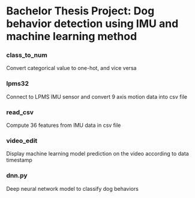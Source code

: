 # Bachelor Thesis Project: Dog behavior detection using IMU and machine learning method
### class_to_num
Convert categorical value to one-hot, and vice versa
### lpms32
Connect to LPMS IMU sensor and convert 9 axis motion data into csv file
### read_csv
Compute 36 features from IMU data in csv file
### video_edit
Display machine learning model prediction on the video according to data timestamp
### dnn.py
Deep neural network model to classify dog behaviors

